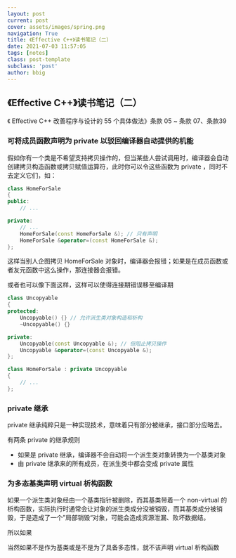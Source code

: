 ```yaml
---
layout: post
current: post
cover: assets/images/spring.png
navigation: True
title: 《Effective C++》读书笔记（二） 
date: 2021-07-03 11:57:05
tags: [notes]
class: post-template
subclass: 'post'
author: bbig
---
```


##  《Effective C++》读书笔记（二）

《 Effective C++ 改善程序与设计的 55 个具体做法》条款 05 ~ 条款 07、条款39



### 可将成员函数声明为 private 以驳回编译器自动提供的机能

假如你有一个类是不希望支持拷贝操作的，但当某些人尝试调用时，编译器会自动创建拷贝构造函数或拷贝赋值运算符，此时你可以令这些函数为 private ，同时不去定义它们，如：

``` c++
class HomeForSale
{
public:
    // ...

private:
    // ...
    HomeForSale(const HomeForSale &); // 只有声明
    HomeForSale &operator=(const HomeForSale &);
};
```

这样当别人企图拷贝 HomeForSale 对象时，编译器会报错；如果是在成员函数或者友元函数中这么操作，那连接器会报错。

或者也可以像下面这样，这样可以使得连接期错误移至编译期

``` c++
class Uncopyable
{
protected:
    Uncopyable() {} // 允许派生类对象构造和析构
    ~Uncopyable() {}

private:
    Uncopyable(const Uncopyable &); // 但阻止拷贝操作
    Uncopyable &operator=(const Uncopyable &);
};

class HomeForSale : private Uncopyable
{
    // ...
};
```



### private 继承

private 继承纯粹只是一种实现技术，意味着只有部分被继承，接口部分应略去。

有两条 private 的继承规则

+ 如果是 private 继承，编译器不会自动将一个派生类对象转换为一个基类对象
+ 由 private 继承来的所有成员，在派生类中都会变成 private 属性



### 为多态基类声明 virtual 析构函数

如果一个派生类对象经由一个基类指针被删除，而其基类带着一个 non-virtual 的析构函数，实际执行时通常会让对象的派生类成分没被销毁，而其基类成分被销毁，于是造成了一个”局部销毁“对象，可能会造成资源泄漏、败坏数据结。

所以如果

当然如果不是作为基类或是不是为了具备多态性，就不该声明 virtual 析构函数
